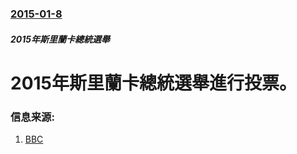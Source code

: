 ### [2015-01-8](/news/2015/01/8/index.md)

##### 2015年斯里蘭卡總統選舉
#  2015年斯里蘭卡總統選舉進行投票。 




### 信息来源:

1. [BBC](http://www.bbc.co.uk/news/world-asia-30715792)
